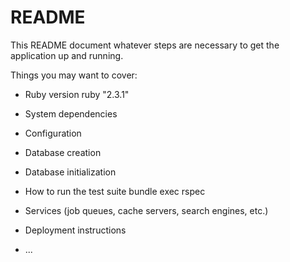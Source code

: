 # README

This README document whatever steps are necessary to get the
application up and running.

Things you may want to cover:

* Ruby version
ruby "2.3.1"

* System dependencies

* Configuration

* Database creation

* Database initialization

* How to run the test suite
bundle exec rspec

* Services (job queues, cache servers, search engines, etc.)

* Deployment instructions

* ...
